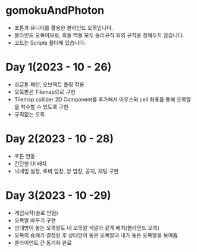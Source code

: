 # gomokuAndPhoton
- 포톤과 유니티를 활용한 블라인드 오목입니다.
- 블라인드 오목이므로, 흑돌 백돌 모두 승리규칙 외의 규칙을 정해두지 않습니다.
- 코드는 Scripts 폴더에 있습니다.

# Day 1(2023 - 10 - 26)
- 싱글톤 패턴, 오브젝트 풀링 적용
- 오목판은 Tilemap으로 구현
- Tilemap collider 2D Component를 추가해서 마우스와 cell 좌표를 통해 오목알을 착수할 수 있도록 구현
- 규칙없는 오목

# Day 2(2023 - 10 - 28)
- 포톤 연동 
- 간단한 UI 배치 
- 닉네임 설정, 로비 입장, 방 입장, 공지, 채팅 구현 

# Day 3(2023 - 10 -29)
- 게임시작(솔로 안됨) 
- 오목알 바꾸기 구현 
- 상대방이 놓는 오목알도 내 오목알 색깔과 같게 배치(블라인드 오목)
- 오목의 승패가 결정된 후 상대방이 놓은 오목알과 내가 놓은 오목알을 보여줌 
- 클라이언트 간 동기화 완료 
